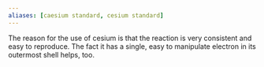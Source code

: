 ```yaml
---
aliases: [caesium standard, cesium standard]
---
```


The reason for the use of cesium is that the reaction is very consistent and easy to reproduce. The fact it has a single, easy to manipulate electron in its outermost shell helps, too.